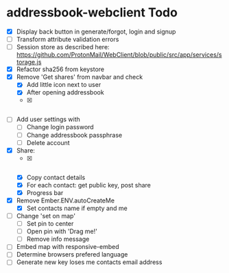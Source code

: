 # addressbook-webclient Todo

 - [x] Display back button in generate/forgot, login and signup
 - [ ] Transform attribute validation errors
 - [ ] Session store as described here: https://github.com/ProtonMail/WebClient/blob/public/src/app/services/storage.js
 - [x] Refactor sha256 from keystore
 - [x] Remove 'Get shares' from navbar and check
   - [x] Add little icon next to user
   - [x] After opening addressbook
   - [x] ~~~Periodically~~~
 - [ ] Add user settings with
   - [ ] Change login password
   - [ ] Change addressbook passphrase
   - [ ] Delete account
 - [x] Share:
   - [x] ~~~Check if contact.me~~~
   - [x] Copy contact details
   - [x] For each contact: get public key, post share
   - [x] Progress bar
 - [x] Remove Ember.ENV.autoCreateMe
   - [x] Set contacts name if empty and me
 - [ ] Change 'set on map'
   - [ ] Set pin to center
   - [ ] Open pin with 'Drag me!'
   - [ ] Remove info message
 - [ ] Embed map with responsive-embed
 - [ ] Determine browsers prefered language
 - [ ] Generate new key loses me contacts email address
